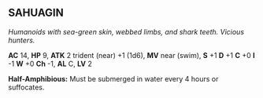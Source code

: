 ## SAHUAGIN

_Humanoids with sea-green skin, webbed limbs, and shark teeth. Vicious hunters._

**AC** 14, **HP** 9, **ATK** 2 trident (near) +1 (1d6), **MV** near (swim), **S** +1 **D** +1 **C** +0 **I** -1 **W** +0 **Ch** -1, **AL** C, **LV** 2

**Half-Amphibious:** Must be submerged in water every 4 hours or suffocates.


